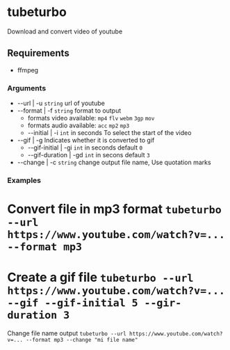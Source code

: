 # tubeturbo
Download and convert video of youtube

## Requirements
* ffmpeg

### Arguments

* --url | -u `string` url of youtube
* --format | -f `string` format to output
  * formats video available: `mp4` `flv` `webm` `3gp` `mov`
  * formats audio available: `acc` `mp2` `mp3`
  * --initial | -i `int` in seconds To select the start of the video
* --gif | -g Indicates whether it is converted to gif
  * --gif-initial | -gi `int` in seconds default `0`
  * --gif-duration | -gd `int` in secons default `3`
* --change | -c `string` change output file name, Use quotation marks

### Examples
Convert file in mp3 format
`tubeturbo --url https://www.youtube.com/watch?v=... --format mp3`
======
Create a gif file
`tubeturbo --url https://www.youtube.com/watch?v=... --gif --gif-initial 5 --gir-duration 3`
======
Change file name output
`tubeturbo --url https://www.youtube.com/watch?v=... --format mp3 --change "mi file name"`
